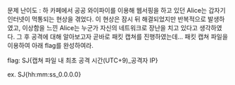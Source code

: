 문제 난이도 : 하
카페에서 공공 와이파이를 이용해 웹서핑을 하고 있던 Alice는 갑자기 인터넷이 먹통되는 현상을 겪었다. 이 현상은 잠시 뒤 해결되었지만 반복적으로 발생하였고, 이상함을 느낀 Alice는 누군가 자신의 네트워크로 장난을 치고 있다고 생각하였다. 그 후 공격에 대해 알아보고자 곧바로 패킷 캡쳐를 진행하였는데... 패킷 캡쳐 파일을 이용하여 아래 flag를 완성하여라.

flag: SJ{캡쳐 파일 내 최초 공격 시간(UTC+9)_공격자 IP}

ex. SJ{hh:mm:ss_0.0.0.0}

